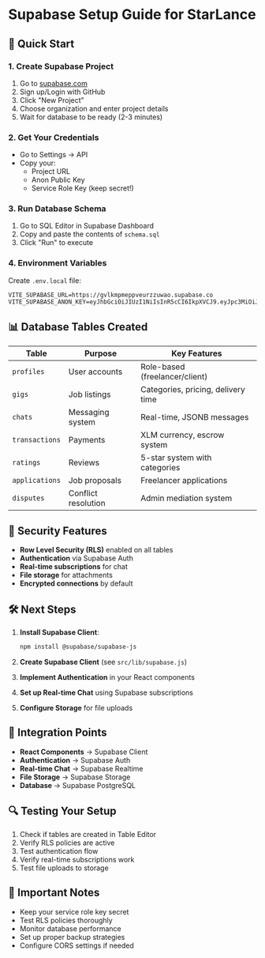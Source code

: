 # Supabase Setup Guide for StarLance

## 🚀 Quick Start

### 1. Create Supabase Project
1. Go to [supabase.com](https://supabase.com)
2. Sign up/Login with GitHub
3. Click "New Project"
4. Choose organization and enter project details
5. Wait for database to be ready (2-3 minutes)

### 2. Get Your Credentials
- Go to Settings → API
- Copy your:
  - Project URL
  - Anon Public Key
  - Service Role Key (keep secret!)

### 3. Run Database Schema
1. Go to SQL Editor in Supabase Dashboard
2. Copy and paste the contents of `schema.sql`
3. Click "Run" to execute

### 4. Environment Variables
Create `.env.local` file:
```env
VITE_SUPABASE_URL=https://gvlkmpmeppveurzzuwao.supabase.co
VITE_SUPABASE_ANON_KEY=eyJhbGciOiJIUzI1NiIsInR5cCI6IkpXVCJ9.eyJpc3MiOiJzdXBhYmFzZSIsInJlZiI6Imd2bGttcG1lcHB2ZXVyenp1d2FvIiwicm9sZSI6ImFub24iLCJpYXQiOjE3NTQ3NjA0MDcsImV4cCI6MjA3MDMzNjQwN30.Yow69F79SRMUXFXUvPWuFbW_DfVqIgKLfznVf_BuM8w
```

## 📊 Database Tables Created

| Table | Purpose | Key Features |
|-------|---------|--------------|
| `profiles` | User accounts | Role-based (freelancer/client) |
| `gigs` | Job listings | Categories, pricing, delivery time |
| `chats` | Messaging system | Real-time, JSONB messages |
| `transactions` | Payments | XLM currency, escrow system |
| `ratings` | Reviews | 5-star system with categories |
| `applications` | Job proposals | Freelancer applications |
| `disputes` | Conflict resolution | Admin mediation system |

## 🔐 Security Features

- **Row Level Security (RLS)** enabled on all tables
- **Authentication** via Supabase Auth
- **Real-time subscriptions** for chat
- **File storage** for attachments
- **Encrypted connections** by default

## 🛠️ Next Steps

1. **Install Supabase Client**:
   ```bash
   npm install @supabase/supabase-js
   ```

2. **Create Supabase Client** (see `src/lib/supabase.js`)

3. **Implement Authentication** in your React components

4. **Set up Real-time Chat** using Supabase subscriptions

5. **Configure Storage** for file uploads

## 📱 Integration Points

- **React Components** → Supabase Client
- **Authentication** → Supabase Auth
- **Real-time Chat** → Supabase Realtime
- **File Storage** → Supabase Storage
- **Database** → Supabase PostgreSQL

## 🔍 Testing Your Setup

1. Check if tables are created in Table Editor
2. Verify RLS policies are active
3. Test authentication flow
4. Verify real-time subscriptions work
5. Test file uploads to storage

## 🚨 Important Notes

- Keep your service role key secret
- Test RLS policies thoroughly
- Monitor database performance
- Set up proper backup strategies
- Configure CORS settings if needed

